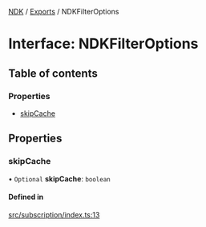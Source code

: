 [NDK](../README.md) / [Exports](../modules.md) / NDKFilterOptions

# Interface: NDKFilterOptions

## Table of contents

### Properties

- [skipCache](NDKFilterOptions.md#skipcache)

## Properties

### skipCache

• `Optional` **skipCache**: `boolean`

#### Defined in

[src/subscription/index.ts:13](https://github.com/nostr-dev-kit/ndk/blob/0aa26c2/src/subscription/index.ts#L13)
